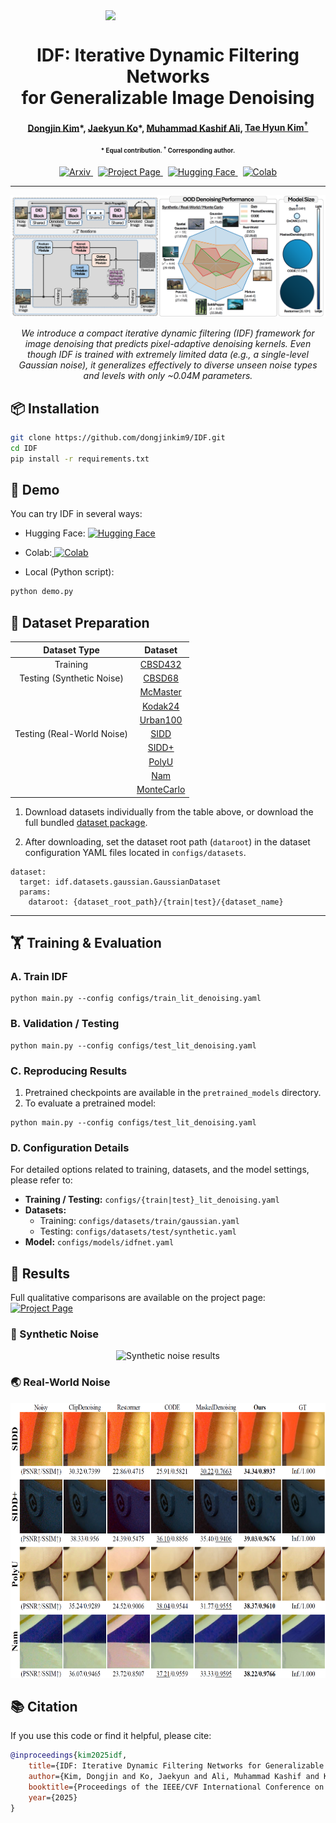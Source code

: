 <div align="center">
<img src="https://dongjinkim9.github.io/projects/idf/assets/idf_logo.png" width="200" style="margin-left: auto; margin-right: auto; display: block;">
<h1>IDF: Iterative Dynamic Filtering Networks <br>for Generalizable Image Denoising</h1>
<h4>
  <a href="https://scholar.google.com/citations?user=6I9aJxYAAAAJ">Dongjin Kim</a>*,
  <a href="https://scholar.google.com/citations?user=NBs5cTMAAAAJ">Jaekyun Ko</a>*,
  <a href="https://scholar.google.com/citations?user=FW4ylx4AAAAJ&hl">Muhammad Kashif Ali</a>,
  <a href="https://sites.google.com/view/lliger9/team/taehyunkim">Tae Hyun Kim<sup>&#8224;</sup></a>
</h4>

<b><sub><sup>* Equal contribution.  <sup>&#8224;</sup> Corresponding author.</sup></sub></b>

<a href="https://arxiv.org/abs/2508.19649" target="_blank">
  <img src="https://img.shields.io/badge/Arxiv-📄Paper-8A2BE2" alt="Arxiv" />
</a>
&nbsp;
<a href="https://dongjinkim9.github.io/projects/idf/" target="_blank">
  <img src="https://img.shields.io/badge/Project-📖Page-8A2BE2" alt="Project Page" />
</a>
&nbsp;
<a href="https://huggingface.co/spaces/dongjin-kim/IDF" target="_blank">
  <img src="https://img.shields.io/badge/Demo-%F0%9F%A4%97%20Hugging%20Face-8A2BE2" alt="Hugging Face" />
</a>
&nbsp;
<a href="https://colab.research.google.com/drive/1bzhrkVPS8iiOZy1fANJIOu15C2obN5B2?usp=sharing" target="_blank">
  <img src="https://img.shields.io/badge/Demo-♾️Colab-8A2BE2" alt="Colab" />
</a>

</div>

---
<div align="center">



<img src="assets/teaser.png" alt="Framework overview">


<i>We introduce a compact iterative dynamic filtering (IDF) framework for image denoising that predicts pixel-adaptive denoising kernels. Even though IDF is trained with extremely limited data (e.g., a single-level Gaussian noise), it generalizes effectively to diverse unseen noise types and levels with only ~0.04M parameters.</i>

</div>


## 📦 Installation

```bash
git clone https://github.com/dongjinkim9/IDF.git
cd IDF
pip install -r requirements.txt
```

## 🚀 Demo
You can try IDF in several ways:

- Hugging Face: <a href="https://huggingface.co/spaces/dongjin-kim/IDF" target="_blank">
  <img src="https://img.shields.io/badge/Demo-%F0%9F%A4%97%20Hugging%20Face-8A2BE2" alt="Hugging Face" />
</a>

- Colab:<a href="https://colab.research.google.com/drive/1bzhrkVPS8iiOZy1fANJIOu15C2obN5B2?usp=sharing" target="_blank">
  <img src="https://img.shields.io/badge/Demo-♾️Colab-8A2BE2" alt="Colab" />
</a>

- Local (Python script):
```bash
python demo.py
```

## 📁 Dataset Preparation

| Dataset Type | Dataset | 
| :----------: | :-----: | 
| Training | [CBSD432](https://1drv.ms/u/c/85cf5b7f538e2007/EesZ9Nla6TtKu3OWLAYyGSgBACy4TQknv182VItfCJaiog?e=1yMRXg) |
| Testing (Synthetic Noise) | [CBSD68](https://1drv.ms/u/c/85cf5b7f538e2007/Edi08ncJaiRBouqE0EZ8OCYBWp7N4_QBgQAb1bm6-hxlvw?e=eERlUP) |
|  | [McMaster](https://1drv.ms/u/c/85cf5b7f538e2007/EdZoZMBzjDdDpBvHzzv-X-MBXuHRXEqNuLwUfk-PlMGI_A?e=fOc4tp) |
|  | [Kodak24](https://1drv.ms/u/c/85cf5b7f538e2007/ETnh1pflgaRMhgWnMRqM7OYB5SwVMOCXxKIwHWEqn8NmiA?e=8YwM6k) |
|  | [Urban100](https://1drv.ms/u/c/85cf5b7f538e2007/EV7BHonfGodEkQBsbwOBfQ4B7f7a3LMTxjvSeE7eE-OxMQ?e=vUOSqe) |
| Testing (Real-World Noise) | [SIDD](https://1drv.ms/u/c/85cf5b7f538e2007/EYg_FNX8c5hIlDeDK2b7aIEB-zkiGf022slBJWvw4Myjyw?e=BcxWtr) |
|  | [SIDD+](https://1drv.ms/u/c/85cf5b7f538e2007/EXGdp_Wn1qZBq5nZ9Lc8NZEBii09SchrrgmSxzeId6cczQ?e=lelbjO) |
|  | [PolyU](https://1drv.ms/u/c/85cf5b7f538e2007/EaCxNXRsavZEh79CFwyC7rEBNoAASAuA16klMuZeebXHhw?e=7QTrh4) |
|  | [Nam](https://1drv.ms/u/c/85cf5b7f538e2007/EXf56ksunP5NsBih14mMyGoBpOtXe88mdziFFJ6KC3dnaQ?e=IY1HXt) |
|  | [MonteCarlo](https://1drv.ms/u/c/85cf5b7f538e2007/EfxEnzV1HmpGgQAmLLGY1SoBU2SUf-8Bb6nA-2okV5i6oQ?e=Hv12eO) |

1. Download datasets individually from the table above, or download the full bundled [dataset package](https://1drv.ms/u/c/85cf5b7f538e2007/EUzkmWCpnMZNsG7GFsRKDu8B6r2iZhD69hdvEcs9g1Popw?e=83lxhL).

2. After downloading, set the dataset root path (`dataroot`) in the dataset configuration YAML files located in `configs/datasets`.
```
dataset:
  target: idf.datasets.gaussian.GaussianDataset
  params:
    dataroot: {dataset_root_path}/{train|test}/{dataset_name}
```
---
## 🏋️ Training & Evaluation
### A. Train IDF
```
python main.py --config configs/train_lit_denoising.yaml
```

### B. Validation / Testing
```
python main.py --config configs/test_lit_denoising.yaml
```

### C. Reproducing Results
1. Pretrained checkpoints are available in the `pretrained_models` directory.
2. To evaluate a pretrained model:
```
python main.py --config configs/test_lit_denoising.yaml
```

### D. Configuration Details
For detailed options related to training, datasets, and the model settings, please refer to:

* **Training / Testing:** `configs/{train|test}_lit_denoising.yaml`
* **Datasets:**
  * Training: `configs/datasets/train/gaussian.yaml`
  * Testing: `configs/datasets/test/synthetic.yaml`
* **Model:** `configs/models/idfnet.yaml`

## 🎇 Results
Full qualitative comparisons are available on the project page:
<a href="https://dongjinkim9.github.io/projects/idf/" target="_blank">
  <img src="https://img.shields.io/badge/Project-📄Page-8A2BE2" alt="Project Page" />
</a>

### 🧪 Synthetic Noise
<p align="center">
  <img src="assets/result_synthetic.png" alt="Synthetic noise results">
</p>

### 🌏 Real-World Noise
<p align="center">
  <img src="assets/result_real_world.png" height=440 alt="Real-world noise results">
</p>

## 📚 Citation
If you use this code or find it helpful, please cite:

```bibtex
@inproceedings{kim2025idf,
    title={IDF: Iterative Dynamic Filtering Networks for Generalizable Image Denoising},
    author={Kim, Dongjin and Ko, Jaekyun and Ali, Muhammad Kashif and Kim, Tae Hyun},
    booktitle={Proceedings of the IEEE/CVF International Conference on Computer Vision},
    year={2025}
}
```
